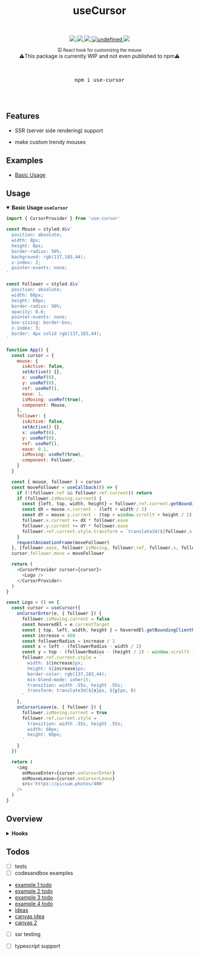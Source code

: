<!-- <a href="https://github.com/alex-cory/use-cursor">
    <img src="https://github.com/alex-cory/use-cursor/raw/master/public/dog.png" />
</a> -->

<br/>

<p align="center">
    <h1 align="center">useCursor</h1>
</p>

<br />

<p align="center">
    <a href="https://github.com/alex-cory/use-cursor/pulls">
      <img src="https://camo.githubusercontent.com/d4e0f63e9613ee474a7dfdc23c240b9795712c96/68747470733a2f2f696d672e736869656c64732e696f2f62616467652f5052732d77656c636f6d652d627269676874677265656e2e737667" />
    </a>
    <a href="https://circleci.com/gh/alex-cory/use-cursor">
      <img src="https://img.shields.io/circleci/project/github/alex-cory/use-cursor/master.svg" />
    </a>
    <a href="https://www.npmjs.com/package/use-cursor">
      <img src="https://img.shields.io/npm/dm/use-cursor.svg" />
    </a>
    <a href="https://lgtm.com/projects/g/alex-cory/use-cursor/context:javascript">
      <img alt="undefined" src="https://img.shields.io/lgtm/grade/javascript/g/alex-cory/use-cursor.svg?logo=lgtm&logoWidth=18"/>
    </a>
    <a href="https://spectrum.chat/use-cursor">
        <img src="https://withspectrum.github.io/badge/badge.svg" />
    </a>
<!-- [![Join the community on Spectrum](https://withspectrum.github.io/badge/badge.svg)](https://spectrum.chat/next-js) -->
<!--     <a href="https://bundlephobia.com/result?p=use-cursor">
      <img alt="undefined" src="https://img.shields.io/bundlephobia/minzip/use-cursor.svg">
    </a> -->
<!--     <a href="https://snyk.io/test/github/alex-cory/use-cursor?targetFile=package.json">
      <img src="https://snyk.io/test/github/alex-cory/use-cursor/badge.svg?targetFile=package.json" alt="Known Vulnerabilities" data-canonical-src="https://snyk.io/test/github/alex-cory/use-cursor?targetFile=package.json" style="max-width:100%;">
    </a> -->
<!--     <a href="https://www.npmjs.com/package/use-cursor">
      <img src="https://img.shields.io/npm/v/use-cursor.svg" alt="Known Vulnerabilities" data-canonical-src="https://snyk.io/test/github/alex-cory/use-cursor?targetFile=package.json" style="max-width:100%;">
    </a> -->
<!--     <a href="https://github.com/alex-cory/use-cursor/blob/master/license.md">
      <img alt="undefined" src="https://img.shields.io/github/license/alex-cory/use-cursor.svg">
    </a> -->
<!--     <a href="https://greenkeeper.io/">
      <img alt="undefined" src="https://badges.greenkeeper.io/alex-cory/use-cursor.svg">
    </a> -->
</p>

<div align="center">
  <sup>
    🐭 React hook for customizing the mouse
  </sup>
  <br/>
  ⚠️This package is currently WIP and not even published to npm⚠️
</div>

<br/>
<br/>


<div align="center">
  <pre>npm i use-cursor</pre>
</div>

<br/>
<br/>

Features
---------

- SSR (server side rendering) support
<!-- - TypeScript support -->
<!-- - 1 dependency ([use-ssr](https://github.com/alex-cory/use-ssr)) -->
- make custom trendy mouses

Examples
--------
- [Basic Usage](https://codesandbox.io/s/usecursor-oey2r)

Usage
-----

<!-- <details><summary><b>⚠️ Examples <sup>click me</sup></b></summary>
  <ul>
    <li><a target="_blank" rel="noopener noreferrer" href='https://codesandbox.io/s/usefetch-in-nextjs-nn9fm'>useFetch + Next.js</a></li>
    <li><a target="_blank" rel="noopener noreferrer" href='https://codesandbox.io/embed/km04k9k9x5'>useFetch + create-react-app</a></li>
    <li><a target="_blank" rel="noopener noreferrer" href='https://codesandbox.io/s/useget-with-provider-c78w2'>useGet + < Provider /></a></li>
  </ul>
</details> -->

<details open><summary><b>Basic Usage <code>useCursor</code></b></summary>

```js
import { CursorProvider } from 'use-cursor'

const Mouse = styled.div`
  position: absolute;
  width: 8px;
  height: 8px;
  border-radius: 50%;
  background: rgb(137,183,44);
  z-index: 2;
  pointer-events: none;
`

const Follower = styled.div`
  position: absolute;
  width: 60px;
  height: 60px;
  border-radius: 50%;
  opacity: 0.6;
  pointer-events: none;
  box-sizing: border-box;
  z-index: 3;
  border: 4px solid rgb(137,183,44);
`

function App() {
  const cursor = {
    mouse: {
      isActive: false,
      setActive() {},
      x: useRef(0),
      y: useRef(0),
      ref: useRef(),
      ease: 1,
      isMoving: useRef(true),
      component: Mouse,
    },
    follower: {
      isActive: false,
      setActive() {},
      x: useRef(0),
      y: useRef(0),
      ref: useRef(),
      ease: 0.1,
      isMoving: useRef(true),
      component: Follower,
    }
  }

  const { mouse, follower } = cursor
  const moveFollower = useCallback(() => {
    if (!(follower.ref && follower.ref.current)) return
    if (follower.isMoving.current) {
      const {left, top, width, height} = follower.ref.current.getBoundingClientRect()
      const dX = mouse.x.current - (left + width / 2)
      const dY = mouse.y.current - (top + window.scrollY + height / 2)
      follower.x.current += dX * follower.ease
      follower.y.current += dY * follower.ease
      follower.ref.current.style.transform = `translate3d(${follower.x.current}px, ${follower.y.current}px, 0)`
    }
    requestAnimationFrame(moveFollower)
  }, [follower.ease, follower.isMoving, follower.ref, follower.x, follower.y, mouse.x, mouse.y])
  cursor.follower.move = moveFollower

  return (
    <CursorProvider cursor={cursor}>
      <Logo />
    </CursorProvider>
  )
}

const Logo = () => {
  const cursor = useCursor({
    onCursorEnter(e, { follower }) {
      follower.isMoving.current = false
      const hoveredEl = e.currentTarget
      const { top, left, width, height } = hoveredEl.getBoundingClientRect()
      const increase = 400
      const followerRadius = increase / 2
      const x = left - (followerRadius - width / 2)
      const y = top - (followerRadius - (height / 2) - window.scrollY - 10)
      follower.ref.current.style = `
        width: ${increase}px;
        height: ${increase}px;
        border-color: rgb(137,183,44);
        mix-blend-mode: inherit;
        transition: width .55s, height .55s;
        transform: translate3d(${x}px, ${y}px, 0)
      `
    },
    onCursorLeave(e, { follower }) {
      follower.isMoving.current = true
      follower.ref.current.style = `
        transition: width .55s, height .55s;
        width: 60px;
        height: 60px;
      `
    }
  })

  return (
    <img
      onMouseEnter={cursor.onCursorEnter}
      onMouseLeave={cursor.onCursorLeave}
      src='https://picsum.photos/400'
    />
  )
}

```
</details>

Overview
--------

<details><summary><b>Hooks</b></summary>

| Hook                | Description                                                                              |
| --------------------- | ---------------------------------------------------------------------------------------- |
| `useCursor` | The base hook |
    
</details>

Todos
------
 - [ ] tests
 - [ ] codesandbox examples
  - [example 1 todo](http://www.andreadlabarile.it/works/molino)
  - [example 2 todo](https://phoenix.cool)
  - [example 3 todo](https://codepen.io/tamm/pen/LIFam)
  - [example 4 todo](https://github.com/tholman/cursor-effects)
  - [ideas](https://medium.com/@dailyfire/cursor-trails-3-simple-css-tricks-to-add-to-any-website-part-1-64750798583c)
  - [canvas idea](https://codepen.io/InsideDown/pen/rjPEdM)
  - [canvas 2](https://codepen.io/ninivert/pen/ZpEQBR)
  
 - [ ] ssr testing
 - [ ] typescript support

